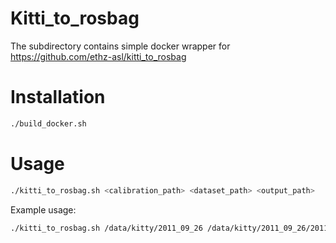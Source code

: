 # Kitti_to_rosbag

The subdirectory contains simple docker wrapper for https://github.com/ethz-asl/kitti_to_rosbag

# Installation 

```bash
./build_docker.sh
```

# Usage

```bash
./kitti_to_rosbag.sh <calibration_path> <dataset_path> <output_path>
```

Example usage:

```bash
./kitti_to_rosbag.sh /data/kitty/2011_09_26 /data/kitty/2011_09_26/2011_09_26_drive_0002_sync /data/kitty/2011_09_26_bag
```
